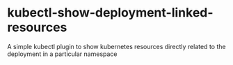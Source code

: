 # kubectl-show-deployment-linked-resources
A simple kubectl plugin to show kubernetes resources directly related to the deployment in a particular namespace
